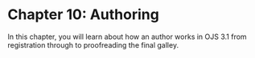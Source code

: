 # Chapter 10: Authoring

In this chapter, you will learn about how an author works in OJS 3.1 from registration through to proofreading the final galley.

